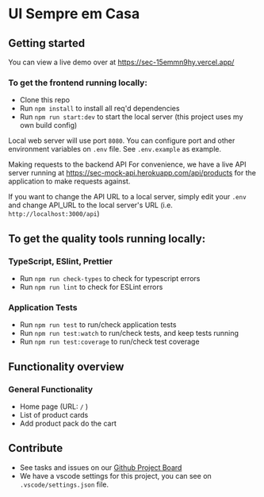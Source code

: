 # UI Sempre em Casa

## Getting started

You can view a live demo over at https://sec-15emmn9hy.vercel.app/

### To get the frontend running locally:

- Clone this repo
- Run `npm install` to install all req'd dependencies
- Run `npm run start:dev` to start the local server (this project uses my own build config)

Local web server will use port `8080`. You can configure port and other environment variables on `.env` file. See `.env.example` as example.

Making requests to the backend API
For convenience, we have a live API server running at https://sec-mock-api.herokuapp.com/api/products for the application to make requests against.

If you want to change the API URL to a local server, simply edit your `.env` and change API_URL to the local server's URL (i.e. `http://localhost:3000/api`)

## To get the quality tools running locally:

### TypeScript, ESlint, Prettier

- Run `npm run check-types` to check for typescript errors
- Run `npm run lint` to check for ESLint errors

### Application Tests

- Run `npm run test` to run/check application tests
- Run `npm run test:watch` to run/check tests, and keep tests running
- Run `npm run test:coverage` to run/check test coverage

## Functionality overview

### General Functionality

- Home page (URL: `/` )
- List of product cards
- Add product pack do the cart

## Contribute

- See tasks and issues on our [Github Project Board](https://github.com/felipecodes/sec/projects/1)
- We have a vscode settings for this project, you can see on `.vscode/settings.json` file.
